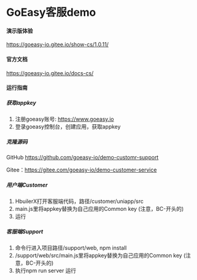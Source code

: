 # GoEasy客服demo

#### 演示版体验

https://goeasy-io.gitee.io/show-cs/1.0.11/

#### 官方文档

https://goeasy-io.gitee.io/docs-cs/

#### 运行指南

##### 获取appkey

1. 注册goeasy账号: https://www.goeasy.io
2. 登录goeasy控制台，创建应用，获取appkey

#####  克隆源码

GitHub  https://github.com/goeasy-io/demo-customr-support

Gitee：https://gitee.com/goeasy-io/demo-customer-service


##### 用户端Customer

1. HbuilerX打开客服端代码，路径/customer/uniapp/src
2. main.js里将appkey替换为自己应用的Common key (注意，BC-开头的)
3. 运行



##### 客服端Support


1. 命令行进入项目路径/support/web, npm install
2. /support/web/src/main.js里将appkey替换为自己应用的Common key (注意，BC-开头的)
3. 执行npm run server 运行






